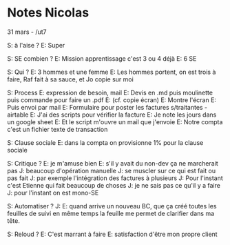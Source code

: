 # Notes Nicolas

31 mars - /ut7

S: à l'aise ?
E: Super

S: SE combien ?
E: Mission apprentissage c'est 3 ou 4 déjà
E: 6 SE

S: Qui ?
E: 3 hommes et une femme
E: Les hommes portent, on est trois à faire, Raf fait à sa sauce, et Jo copie sur moi

S: Process
E: expression de besoin, mail
E: Devis en .md puis moulinette puis commande pour faire un .pdf
E: (cf. copie écran)
E: Montre l'écran
E: Puis envoi par mail
E: Formulaire pour poster les factures s/traitantes - airtable
E: J'ai des scripts pour vérifier la facture
E: Je note les jours dans un google sheet
E: Et le script m'ouvre un mail que j'envoie
E: Notre compta c'est un fichier texte de transaction

S: Clause sociale
E: dans la compta on provisionne 1% pour la clause sociale

S: Critique ?
E: je m'amuse bien
E: s'il y avait du non-dev ça ne marcherait pas
J: beaucoup d'opération manuelle
J: se muscler sur ce qui est fait ou pas fait 
J: par exemple l'intégration des factures à plusieurs
J: Pour l'instant c'est Etienne qui fait beaucoup de choses
J: je ne sais pas ce qu'il y a faire
J: pour l'instant on est mono-SE

S: Automatiser ?
J: 
E: quand arrive un nouveau BC, que ça créé toutes les feuilles de suivi
en même temps la feuille me permet de clarifier dans ma tête. 

S: Reloud ?
E: C'est marrant à faire
E: satisfaction d'être mon propre client